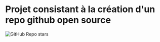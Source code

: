 # Projet consistant à la création d'un repo github open source
![GitHub Repo stars](https://img.shields.io/github/stars/missyaria/test)

